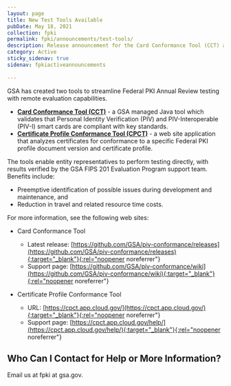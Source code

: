 ```yaml
---
layout: page
title: New Test Tools Available
pubDate: May 18, 2021
collection: fpki
permalink: fpki/announcements/test-tools/
description: Release announcement for the Card Conformance Tool (CCT) and Certificate Profile Conformance Tool (CPCT).
category: Active
sticky_sidenav: true
sidenav: fpkiactiveannouncements
      
---
```


GSA has created two tools to streamline Federal PKI Annual Review testing with remote evaluation capabilities.

-	[**Card Conformance Tool (CCT)**](../../tools/cct/) - a GSA managed Java tool which validates that Personal Identity Verification (PIV) and PIV-Interoperable (PIV-I) smart cards are compliant with key standards.
-	[**Certificate Profile Conformance Tool (CPCT)**](../../tools/cpct/) - a web site application that analyzes certificates for conformance to a specific Federal PKI profile document version and certificate profile.
  
The tools enable entity representatives to perform testing directly, with results verified by the GSA FIPS 201 Evaluation Program support team. Benefits include:
-	Preemptive identification of possible issues during development and maintenance, and 
-	Reduction in travel and related resource time costs.

For more information, see the following web sites:
-	Card Conformance Tool 
     - Latest release: [https://github.com/GSA/piv-conformance/releases](https://github.com/GSA/piv-conformance/releases){:target="_blank"}{:rel="noopener noreferrer"} 
     - Support page: [https://github.com/GSA/piv-conformance/wiki](https://github.com/GSA/piv-conformance/wiki){:target="_blank"}{:rel="noopener noreferrer"} 

- Certificate Profile Conformance Tool 
     - URL: [https://cpct.app.cloud.gov/](https://cpct.app.cloud.gov/){:target="_blank"}{:rel="noopener noreferrer"} 
     - Support page: [https://cpct.app.cloud.gov/help/](https://cpct.app.cloud.gov/help/){:target="_blank"}{:rel="noopener noreferrer"}  

## Who Can I Contact for Help or More Information?
Email us at fpki at gsa.gov.
